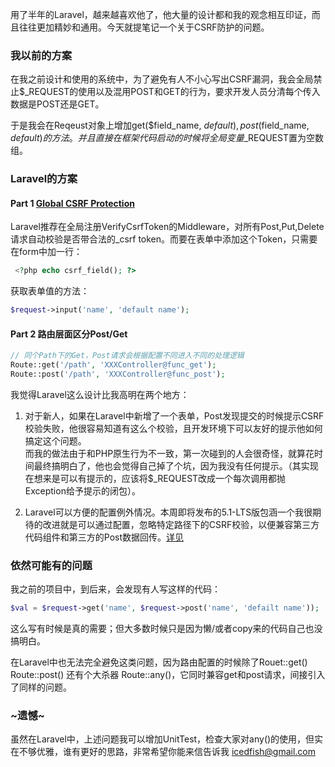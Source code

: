 用了半年的Laravel，越来越喜欢他了，他大量的设计都和我的观念相互印证，而且往往更加精妙和通用。今天就提笔记一个关于CSRF防护的问题。

### 我以前的方案
在我之前设计和使用的系统中，为了避免有人不小心写出CSRF漏洞，我会全局禁止$_REQUEST的使用以及混用POST和GET的行为，要求开发人员分清每个传入数据是POST还是GET。

于是我会在Reqeust对象上增加get($field_name, $default), post($field_name, $default) 的方法。并且直接在框架代码启动的时候将全局变量$_REQUEST置为空数组。

### Laravel的方案
#### Part 1 [Global CSRF Protection](http://laravel.com/docs/master/routing#csrf-protection)
Laravel推荐在全局注册VerifyCsrfToken的Middleware，对所有Post,Put,Delete请求自动校验是否带合法的_csrf token。而要在表单中添加这个Token，只需要在form中加一行：

```php
 <?php echo csrf_field(); ?> 
```
获取表单值的方法：

```php
$request->input('name', 'default name');
```

#### Part 2 路由层面区分Post/Get
```php
// 同个Path下的Get，Post请求会根据配置不同进入不同的处理逻辑
Route::get('/path', 'XXXController@func_get');
Route::post('/path', 'XXXController@func_post');
```

我觉得Laravel这么设计比我高明在两个地方：

1. 对于新人，如果在Laravel中新增了一个表单，Post发现提交的时候提示CSRF校验失败，他很容易知道有这么个校验，且开发环境下可以友好的提示他如何搞定这个问题。  
    而我的做法由于和PHP原生行为不一致，第一次碰到的人会很奇怪，就算花时间最终搞明白了，他也会觉得自己掉了个坑，因为我没有任何提示。（其实现在想来是可以有提示的，应该将$_REQUEST改成一个每次调用都抛Exception给予提示的闭包）。  

2. Laravel可以方便的配置例外情况。本周即将发布的5.1-LTS版包涵一个我很期待的改进就是可以通过配置，忽略特定路径下的CSRF校验，以便兼容第三方代码组件和第三方的Post数据回传。[详见](http://laravel.com/docs/master/routing#csrf-excluding-uris)


### 依然可能有的问题
我之前的项目中，到后来，会发现有人写这样的代码： 

```php
$val = $request->get('name', $request->post('name', 'defailt name'));
```
这么写有时候是真的需要；但大多数时候只是因为懒/或者copy来的代码自己也没搞明白。

在Laravel中也无法完全避免这类问题，因为路由配置的时候除了Rouet::get() Route::post() 还有个大杀器 Route::any()，它同时兼容get和post请求，间接引入了同样的问题。

### ~遗憾~
虽然在Laravel中，上述问题我可以增加UnitTest，检查大家对any()的使用，但实在不够优雅，谁有更好的思路，非常希望你能来信告诉我 icedfish@gmail.com
